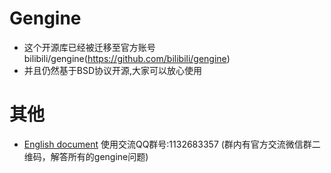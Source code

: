 # Gengine

- 这个开源库已经被迁移至官方账号 bilibili/gengine(https://github.com/bilibili/gengine)
- 并且仍然基于BSD协议开源,大家可以放心使用 

# 其他
- [English document](README.md)  使用交流QQ群号:1132683357 (群内有官方交流微信群二维码，解答所有的gengine问题)